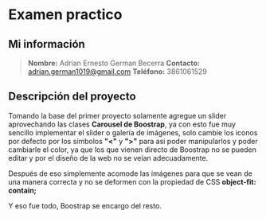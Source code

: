 # Examen practico

## Mi información

> **Nombre:** Adrian Ernesto German Becerra
> **Contacto:** adrian.german1019@gmail.com
> **Teléfono:** 3861061529

## Descripción del proyecto
Tomando la base del primer proyecto solamente agregue un slider aprovechando las clases **Carousel de Boostrap**, ya con esto fue muy sencillo implementar el slider o galería de imágenes, solo cambie los iconos por defecto por los símbolos **"<"** y **">"** para asi poder manipularlos y poder cambiarle el color, ya que los que vienen directo de Boostrap no se pueden editar y por el diseño de la web no se veían adecuadamente.
  
Después de eso simplemente acomode las imágenes para que se vean de una manera correcta y no se deformen con la propiedad de CSS **object-fit: contain;**

Y eso fue todo, Boostrap se encargo del resto.
